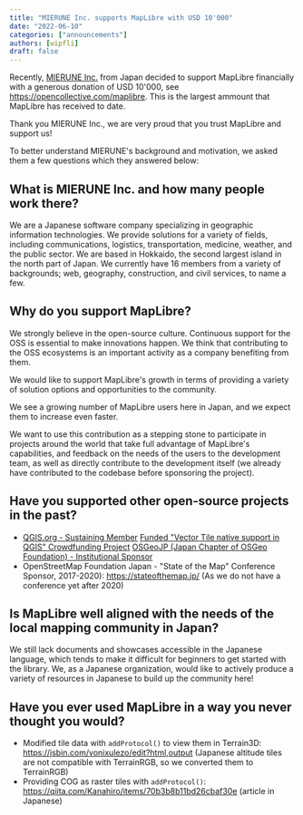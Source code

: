 ```yaml
---
title: "MIERUNE Inc. supports MapLibre with USD 10'000"
date: "2022-06-10"
categories: ["announcements"]
authors: [wipfli]
draft: false
---
```


Recently, [MIERUNE Inc.](https://www.mierune.co.jp/?lang=en) from Japan decided to support MapLibre financially with a generous donation of USD 10'000, see https://opencollective.com/maplibre. This is the largest ammount that MapLibre has received to date.

Thank you MIERUNE Inc., we are very proud that you trust MapLibre and support us!

To better understand MIERUNE's background and motivation, we asked them a few questions which they answered below:

## What is MIERUNE Inc. and how many people work there?

We are a Japanese software company specializing in geographic information technologies. We provide solutions for a variety of fields, including communications, logistics, transportation, medicine, weather, and the public sector. We are based in Hokkaido, the second largest island in the north part of Japan. We currently have 16 members from a variety of backgrounds; web, geography, construction, and civil services, to name a few.

## Why do you support MapLibre?

We strongly believe in the open-source culture. Continuous support for the OSS is essential to make innovations happen. We think that contributing to the OSS ecosystems is an important activity as a company benefiting from them.

We would like to support MapLibre's growth in terms of providing a variety of solution options and opportunities to the community.

We see a growing number of MapLibre users here in Japan, and we expect them to increase even faster.

We want to use this contribution as a stepping stone to participate in projects around the world that take full advantage of MapLibre's capabilities, and feedback on the needs of the users to the development team, as well as directly contribute to the development itself (we already have contributed to the codebase before sponsoring the project).

## Have you supported other open-source projects in the past?

- [QGIS.org - Sustaining Member](https://qgis.org/en/site/about/sustaining_members.html)
[Funded "Vector Tile native support in QGIS" Crowdfunding Project](https://www.lutraconsulting.co.uk/crowdfunding/vectortile-qgis/)
[OSGeoJP (Japan Chapter of OSGeo Foundation) - Institutional Sponsor](https://www.osgeo.jp/sponsor)
- OpenStreetMap Foundation Japan - "State of the Map" Conference Sponsor, 2017-2020): https://stateofthemap.jp/ (As we do not have a conference yet after 2020)

## Is MapLibre well aligned with the needs of the local mapping community in Japan?

We still lack documents and showcases accessible in the Japanese language, which tends to make it difficult for beginners to get started with the library. We, as a Japanese organization, would like to actively produce a variety of resources in Japanese to build up the community here!

## Have you ever used MapLibre in a way you never thought you would?

- Modified tile data with `addProtocol()` to view them in Terrain3D: https://jsbin.com/vonixulezo/edit?html,output (Japanese altitude tiles are not compatible with TerrainRGB, so we converted them to TerrainRGB)
- Providing COG as raster tiles with `addProtocol()`: https://qiita.com/Kanahiro/items/70b3b8b11bd26cbaf30e (article in Japanese)
